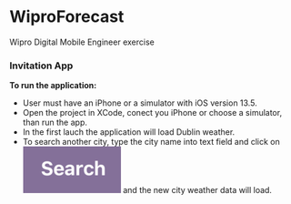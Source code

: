 # WiproForecast
Wipro Digital Mobile Engineer exercise

### Invitation App

**To run the application:**

- User must have an iPhone or a simulator with iOS version 13.5.
- Open the project in XCode, conect you iPhone or choose a simulator, than run the app.
- In the first lauch the application will load Dublin weather.
- To search another city, type the city name into text field and click on ![](Images/search.png) and the new city weather data will load.
